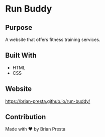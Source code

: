 # Run Buddy

## Purpose
A website that offers fitness training services.

## Built With
* HTML
* CSS

## Website
https://brian-presta.github.io/run-buddy/

## Contribution
Made with ❤️ by Brian Presta